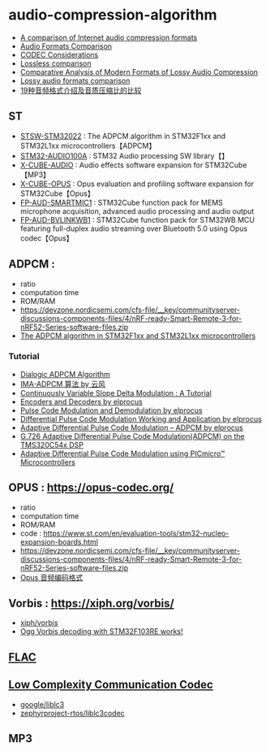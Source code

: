 # audio-compression-algorithm

- [A comparison of Internet audio compression formats](https://sericyb.com.au/audio.html)
- [Audio Formats Comparison](https://stsaz.github.io/fmedia/audio-formats/)
- [CODEC Considerations](https://www.embedded.com/codec-considerations/)
- [Lossless comparison](https://wiki.hydrogenaud.io/index.php?title=Lossless_comparison)
- [Comparative Analysis of Modern Formats of Lossy Audio Compression](https://ceur-ws.org/Vol-2654/paper25.pdf)
- [Lossy audio formats comparison](https://www.bobulous.org.uk/misc/lossy_audio_2006.html)
- [19种音频格式介绍及音质压缩比的比较](https://blog.csdn.net/nimeghbia/article/details/79084063)

## ST 

- [STSW-STM32022](https://www.st.com/en/embedded-software/stsw-stm32022.html) : The ADPCM algorithm in STM32F1xx and STM32L1xx microcontrollers【ADPCM】
- [STM32-AUDIO100A](https://www.st.com/en/embedded-software/stm32-audio100a.html) : STM32 Audio processing SW library【】
- [X-CUBE-AUDIO](https://www.st.com/en/embedded-software/x-cube-audio.html) : Audio effects software expansion for STM32Cube【MP3】
- [X-CUBE-OPUS](https://www.st.com/en/embedded-software/x-cube-opus.html) : Opus evaluation and profiling software expansion for STM32Cube【Opus】
- [FP-AUD-SMARTMIC1](https://www.st.com/content/st_com/en/products/embedded-software/mcu-mpu-embedded-software/stm32-embedded-software/stm32-ode-function-pack-sw/fp-aud-smartmic1.html) : STM32Cube function pack for MEMS microphone acquisition, advanced audio processing and audio output
- [FP-AUD-BVLINKWB1](https://www.st.com/en/embedded-software/fp-aud-bvlinkwb1.html) : STM32Cube function pack for STM32WB MCU featuring full-duplex audio streaming over Bluetooth 5.0 using Opus codec【Opus】


## ADPCM : 

- ratio
- computation time
- ROM/RAM
- https://devzone.nordicsemi.com/cfs-file/__key/communityserver-discussions-components-files/4/nRF-ready-Smart-Remote-3-for-nRF52-Series-software-files.zip
- [The ADPCM algorithm in STM32F1xx and STM32L1xx microcontrollers](https://www.st.com/en/embedded-software/stsw-stm32022.html)


### Tutorial

- [Dialogic ADPCM Algorithm](http://www.mp3-tech.org/programmer/docs/adpcm.pdf)
- [IMA-ADPCM 算法 by 云风](https://www.codingnow.com/text/adpcm.htm)
- [Continuously Variable Slope Delta Modulation : A Tutorial](https://www.raffia.ch/content/datasheets/volume01/Tutorial_DeltaMod_CVSD_MxCom.pdf)
- [Encoders and Decoders by elprocus](https://www.elprocus.com/encoders-and-decoders/)
- [Pulse Code Modulation and Demodulation by elprocus](https://www.elprocus.com/pulse-code-modulation-and-demodulation/)
- [Differential Pulse Code Modulation Working and Application by elprocus](https://www.elprocus.com/differential-pulse-code-modulation-working-application/)
- [Adaptive Differential Pulse Code Modulation – ADPCM by elprocus](https://www.elprocus.com/adaptive-differential-pulse-code-modulation-adpcm/)
- [G.726 Adaptive Differential Pulse Code Modulation(ADPCM) on the TMS320C54x DSP](https://www.ti.com/lit/an/spra118/spra118.pdf)
- [Adaptive Differential Pulse Code Modulation using PICmicro™ Microcontrollers](https://ww1.microchip.com/downloads/en/AppNotes/00643b.pdf)

## OPUS : https://opus-codec.org/

- ratio
- computation time
- ROM/RAM
- code : https://www.st.com/en/evaluation-tools/stm32-nucleo-expansion-boards.html
- https://devzone.nordicsemi.com/cfs-file/__key/communityserver-discussions-components-files/4/nRF-ready-Smart-Remote-3-for-nRF52-Series-software-files.zip
- [Opus 音频编码格式](https://chenliang.org/2020/03/15/opus-format/)

## Vorbis : https://xiph.org/vorbis/

- [xiph/vorbis](https://github.com/xiph/vorbis)
- [Ogg Vorbis decoding with STM32F103RE works!](https://community.st.com/s/question/0D50X00009Xki7bSAB/ogg-vorbis-decoding-with-stm32f103re-works)

## [FLAC](https://xiph.org/flac/)

## [Low Complexity Communication Codec](https://www.bluetooth.org/DocMan/handlers/DownloadDoc.ashx?doc_id=502107&vId=542963)
- [google/liblc3](https://github.com/google/liblc3)
- [zephyrproject-rtos/liblc3codec](https://github.com/zephyrproject-rtos/liblc3codec)

## MP3
